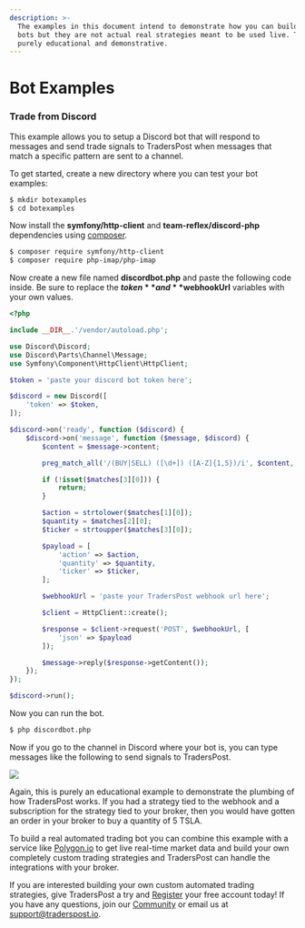 ```yaml
---
description: >-
  The examples in this document intend to demonstrate how you can build trading
  bots but they are not actual real strategies meant to be used live. They are
  purely educational and demonstrative.
---
```


# Bot Examples

### Trade from Discord

This example allows you to setup a Discord bot that will respond to messages and send trade signals to TradersPost when messages that match a specific pattern are sent to a channel.

To get started, create a new directory where you can test your bot examples:

```bash
$ mkdir botexamples
$ cd botexamples
```

Now install the **symfony/http-client** and **team-reflex/discord-php** dependencies using [composer](https://getcomposer.org).

```bash
$ composer require symfony/http-client
$ composer require php-imap/php-imap
```

Now create a new file named **discordbot.php** and paste the following code inside. Be sure to replace the **$token** and **$webhookUrl** variables with your own values.

```php
<?php

include __DIR__.'/vendor/autoload.php';

use Discord\Discord;
use Discord\Parts\Channel\Message;
use Symfony\Component\HttpClient\HttpClient;

$token = 'paste your discord bot token here';

$discord = new Discord([
    'token' => $token,
]);

$discord->on('ready', function ($discord) {
    $discord->on('message', function ($message, $discord) {
        $content = $message->content;

        preg_match_all('/(BUY|SELL) ([\d+]) ([A-Z]{1,5})/i', $content, $matches);

        if (!isset($matches[3][0])) {
            return;
        }

        $action = strtolower($matches[1][0]);
        $quantity = $matches[2][0];
        $ticker = strtoupper($matches[3][0]);

        $payload = [
            'action' => $action,
            'quantity' => $quantity,
            'ticker' => $ticker,
        ];

        $webhookUrl = 'paste your TradersPost webhook url here';

        $client = HttpClient::create();

        $response = $client->request('POST', $webhookUrl, [
            'json' => $payload
        ]);

        $message->reply($response->getContent());
    });
});

$discord->run();
```

Now you can run the bot.

```bash
$ php discordbot.php
```

Now if you go to the channel in Discord where your bot is, you can type messages like the following to send signals to TradersPost.

![](https://traderspost.io/images/docs/bot-examples/discord-bot.png)

Again, this is purely an educational example to demonstrate the plumbing of how TradersPost works. If you had a strategy tied to the webhook and a subscription for the strategy tied to your broker, then you would have gotten an order in your broker to buy a quantity of 5 TSLA.

To build a real automated trading bot you can combine this example with a service like [Polygon.io](https://polygon.io) to get live real-time market data and build your own completely custom trading strategies and TradersPost can handle the integrations with your broker.

If you are interested building your own custom automated trading strategies, give TradersPost a try and [Register](https://traderspost.io/register) your free account today! If you have any questions, join our [Community](https://traderspost.io/community) or email us at [support@traderspost.io](mailto:support@traderspost.io).

